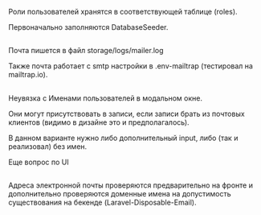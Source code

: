 Роли пользователей хранятся в соответствующей таблице (roles).

Первоначально заполняются DatabaseSeeder.
##
Почта пишется в файл storage/logs/mailer.log

Также почта работает с smtp настройки в .env-mailtrap (тестировал на mailtrap.io).
##
Неувязка с Именами пользователей в модальном окне.

Они могут присутствовать в записи, если записи брать из почтовых клиентов (видимо в дизайне это и предполагалось).  

В данном варианте нужно либо дополнительный input, либо (так и реализовал) без имен.

Еще вопрос по UI 
##
Адреса электронной почты проверяются предварительно на фронте и дополнительно проверяются доменные имена на допустимость существования на бекенде (Laravel-Disposable-Email).

